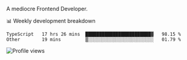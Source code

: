 A mediocre Frontend Developer.

📊 Weekly development breakdown
<!--START_SECTION:waka-->

```text
TypeScript   17 hrs 26 mins  ████████████████████████▓   98.15 %
Other        19 mins         ▒░░░░░░░░░░░░░░░░░░░░░░░░   01.79 %
```

<!--END_SECTION:waka-->

<img src="https://gpvc.arturio.dev/iqbalfasri" alt="Profile views"/>

